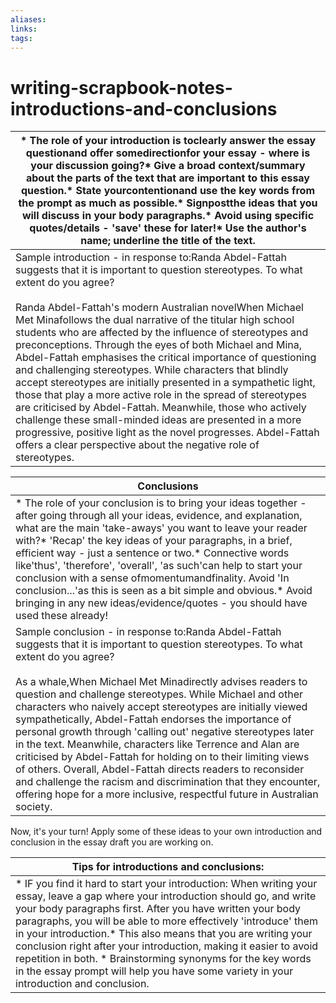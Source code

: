```yaml
---
aliases: 
links: 
tags: 
---
```

# writing-scrapbook-notes-introductions-and-conclusions

|* The role of your        introduction is toclearly answer the essay questionand offer somedirectionfor your essay - where is        your discussion going?* Give a broad        context/summary about the parts of the text that are important to this        essay question.* State yourcontentionand use the key words        from the prompt as much as possible.* Signpostthe ideas that you will        discuss in your body paragraphs.* Avoid using specific        quotes/details - 'save' these for later!* Use the author's name;        underline the title of the text.|
| ------------------------------------------------------------------------------------------------------------------------------------------------------------------------------------------------------------------------------------------------------------------------------------------------------------------------------------------------------------------------------------------------------------------------------------------------------------------------------------------------------------------------------------------------------------------------------------------------------------------------------------------------------------------------------------------------------------------------------------------------------------------------------------------------------------------------------------------------------------------------------------------------------------------------------------------|
|Sample  introduction - in response to:Randa  Abdel-Fattah suggests that it is important to question stereotypes. To what  extent do you agree?<br /><br /> Randa Abdel-Fattah's modern  Australian novelWhen  Michael Met Minafollows the dual  narrative of the titular high school students who are affected by the  influence of stereotypes and preconceptions. Through the eyes of both Michael  and Mina, Abdel-Fattah emphasises the critical importance of questioning and  challenging stereotypes. While characters that blindly accept stereotypes are  initially presented in a sympathetic light, those that play a more active  role in the spread of stereotypes are criticised by Abdel-Fattah. Meanwhile,  those who actively challenge these small-minded ideas are presented in a more  progressive, positive light as the novel progresses. Abdel-Fattah offers a  clear perspective about the negative role of stereotypes.|

|Conclusions|
| -------------------------------------------------------------------------------------------------------------------------------------------------------------------------------------------------------------------------------------------------------------------------------------------------------------------------------------------------------------------------------------------------------------------------------------------------------------------------------------------------------------------------------------------------------------------------------------------------------------------------------------------------------------------------------------------------------------------------------------------------------------------------------------------------------------------------|
|* The role of your        conclusion is to bring your ideas together - after going through all        your ideas, evidence, and explanation, what are the main 'take-aways'        you want to leave your reader with?* 'Recap' the key ideas of        your paragraphs, in a brief, efficient way - just a sentence or two.* Connective words like'thus',        'therefore', 'overall', 'as such'can help to start your conclusion with a sense ofmomentumandfinality. Avoid 'In        conclusion...'as        this is seen as a bit simple and obvious.* Avoid bringing in any new        ideas/evidence/quotes - you should have used these already!|
|Sample  conclusion - in response to:Randa  Abdel-Fattah suggests that it is important to question stereotypes. To what  extent do you agree?<br /><br />As a whale,When  Michael Met Minadirectly advises  readers to question and challenge stereotypes. While Michael and other  characters who naively accept stereotypes are initially viewed  sympathetically, Abdel-Fattah endorses the importance of personal growth  through 'calling out' negative stereotypes later in the text. Meanwhile,  characters like Terrence and Alan are criticised by Abdel-Fattah for holding  on to their limiting views of others. Overall, Abdel-Fattah directs readers  to reconsider and challenge the racism and discrimination that they  encounter, offering hope for a more inclusive, respectful future in  Australian society.|

Now, it's your turn! Apply some of these ideas to your own introduction and conclusion in the essay draft you are working on.

|Tips for introductions and  conclusions:|
| -------------------------------------------------------------------------------------------------------------------------------------------------------------------------------------------------------------------------------------------------------------------------------------------------------------------------------------------------------------------------------------------------------------------------------------------------------------------------------------------------------------------------------------------------------------------------------------------------------------------------|
|* IF you find it hard to        start your introduction: When writing your essay, leave a gap where        your introduction should go, and write your body paragraphs first.        After you have written your body paragraphs, you will be able to more        effectively 'introduce' them in your introduction.* This also means that you        are writing your conclusion right after your introduction, making it        easier to avoid repetition in both. * Brainstorming synonyms for        the key words in the essay prompt will help you have some variety in        your introduction and conclusion.|
